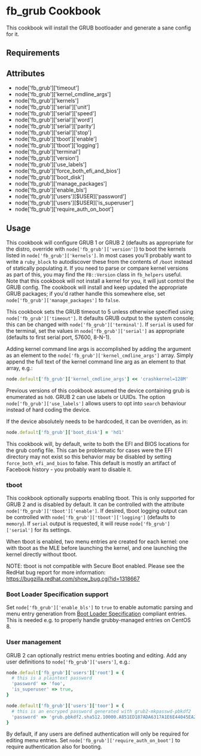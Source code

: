 fb_grub Cookbook
====================
This cookbook will install the GRUB bootloader and generate a sane config for
it.

Requirements
------------

Attributes
----------
* node['fb_grub']['timeout']
* node['fb_grub']['kernel_cmdline_args']
* node['fb_grub']['kernels']
* node['fb_grub']['serial']['unit']
* node['fb_grub']['serial']['speed']
* node['fb_grub']['serial']['word']
* node['fb_grub']['serial']['parity']
* node['fb_grub']['serial']['stop']
* node['fb_grub']['tboot']['enable']
* node['fb_grub']['tboot']['logging']
* node['fb_grub']['terminal']
* node['fb_grub']['version']
* node['fb_grub']['use_labels']
* node['fb_grub']['force_both_efi_and_bios']
* node['fb_grub']['boot_disk']
* node['fb_grub']['manage_packages']
* node['fb_grub']['enable_bls']
* node['fb_grub']['users'][$USER]['password']
* node['fb_grub']['users'][$USER]['is_superuser']
* node['fb_grub']['require_auth_on_boot']

Usage
-----
This cookbook will configure GRUB 1 or GRUB 2 (defaults as appropriate for the
distro, override with `node['fb_grub']['version']`) to boot the kernels listed
in `node['fb_grub']['kernels']`. In most cases you'll probably want to write a
`ruby_block` to autodiscover these from the contents of `/boot` instead of
statically populating it. If you need to parse or compare kernel versions as
part of this, you may find the `FB::Version` class in `fb_helpers` useful.
Note that this cookbook will not install a kernel for you, it will just
control the GRUB config. The cookbook will install and keep updated the
appropriate GRUB packages; if you'd rather handle this somewhere else, set
`node['fb_grub']['manage_packages']` to `false`.

This cookbook sets the GRUB timeout to 5 unless otherwise specified using
`node['fb_grub']['timeout']`. It defaults GRUB output to the system
console; this can be changed with `node['fb_grub']['terminal']`. If `serial` is
used for the terminal, set the values in `node['fb_grub']['serial']` as
appropriate (defaults to first serial port, 57600, 8-N-1).

Adding kernel command line args is accomplished by adding the argument as
an element to the `node['fb_grub']['kernel_cmdline_args']` array.
Simply append the full text of the kernel command line arg as an element
to that array, e.g.:

```ruby
node.default['fb_grub']['kernel_cmdline_args'] << 'crashkernel=128M'
```

Previous versions of this cookbook assumed the device containing grub is
enumerated as `hd0`. GRUB 2 can use labels or UUIDs. The option
`node['fb_grub']['use_labels']` allows users to opt into `search` behaviour
instead of hard coding the device.

If the device absolutely needs to be hardcoded, it can be overriden, as in:

```ruby
node.default['fb_grub']['boot_disk'] = 'hd1'
```

This cookbook will, by default, write to both the EFI and BIOS locations for
the grub config file. This can be problematic for cases were the EFI directory
may not exist so this behavior may be disabled by setting
`force_both_efi_and_bios` to false. This default is mostly an artifact of
Facebook history - you probably want to disable it.

### tboot
This cookbook optionally supports enabling tboot. This is only supported for
GRUB 2 and is disabled by default. It can be controlled with the attribute
`node['fb_grub']['tboot']['enable']`. If desired, tboot logging output can be
controlled with `node['fb_grub']['tboot']['logging']` (defaults to `memory`).
If `serial` output is requested, it will reuse `node['fb_grub']['serial']` for
its settings.

When tboot is enabled, two menu entries are created for each kernel: one with
tboot as the MLE before launching the kernel, and one launching the kernel
directly without tboot.

NOTE: tboot is not compatible with Secure Boot enabled. Please see the RedHat
bug report for more information: https://bugzilla.redhat.com/show_bug.cgi?id=1318667

### Boot Loader Specification support
Set `node['fb_grub']['enable_bls']` to `true` to enable automatic parsing and
menu entry generation from
[Boot Loader Specification](https://systemd.io/BOOT_LOADER_SPECIFICATION/)
compliant entries. This is needed e.g. to properly handle grubby-managed
entries on CentOS 8.

### User management
GRUB 2 can optionally restrict menu entries booting and editing. Add any user
definitions to `node['fb_grub']['users']`, e.g.:

```ruby
node.default['fb_grub']['users']['root'] = {
  # this is a plaintext password
  'password' => 'foo',
  'is_superuser' => true,
}

node.default['fb_grub']['users']['toor'] = {
  # this is an encryped password generated with grub2-mkpasswd-pbkdf2
  'password' => 'grub.pbkdf2.sha512.10000.A851ED187ADA6317A1E6E44045EA230FAA53B6B8BB0EF23CBE004FB298E78ECE3A0FEE37F732A5E10A96C5949A23A8D77FEF2A92C147E61D679B7028274113E1.3300DE40800F11EAD98F16F718728F8551821C156457B3EE8A4C815A859978E57EE5CF5D07F03833BAB7E2F17B6653031807E36BC94778A78E88D628C3C3E9A8',
}
```

By default, if any users are defined authentication will only be required for
editing menu entries. Set `node['fb_grub']['require_auth_on_boot']` to require
authentication also for booting.
